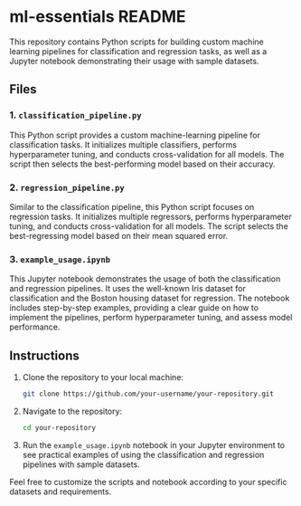 # ml-essentials README

This repository contains Python scripts for building custom machine learning pipelines for classification and regression tasks, as well as a Jupyter notebook demonstrating their usage with sample datasets.

## Files

### 1. `classification_pipeline.py`

This Python script provides a custom machine-learning pipeline for classification tasks. It initializes multiple classifiers, performs hyperparameter tuning, and conducts cross-validation for all models. The script then selects the best-performing model based on their accuracy.

### 2. `regression_pipeline.py`

Similar to the classification pipeline, this Python script focuses on regression tasks. It initializes multiple regressors, performs hyperparameter tuning, and conducts cross-validation for all models. The script selects the best-regressing model based on their mean squared error.

### 3. `example_usage.ipynb`

This Jupyter notebook demonstrates the usage of both the classification and regression pipelines. It uses the well-known Iris dataset for classification and the Boston housing dataset for regression. The notebook includes step-by-step examples, providing a clear guide on how to implement the pipelines, perform hyperparameter tuning, and assess model performance.

## Instructions

1. Clone the repository to your local machine:

   ```bash
   git clone https://github.com/your-username/your-repository.git
   ```

2. Navigate to the repository:

   ```bash
   cd your-repository
   ```

3. Run the `example_usage.ipynb` notebook in your Jupyter environment to see practical examples of using the classification and regression pipelines with sample datasets.

Feel free to customize the scripts and notebook according to your specific datasets and requirements.
